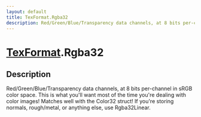 ```yaml
---
layout: default
title: TexFormat.Rgba32
description: Red/Green/Blue/Transparency data channels, at 8 bits per-channel in sRGB color space. This is what you'll want most of the time you're dealing with color images! Matches well with the Color32 struct! If you're storing normals, rough/metal, or anything else, use Rgba32Linear.
---
```

# [TexFormat]({{site.url}}/Pages/Reference/TexFormat.html).Rgba32

## Description
Red/Green/Blue/Transparency data channels, at 8 bits
per-channel in sRGB color space. This is what you'll want most of
the time you're dealing with color images! Matches well with the
Color32 struct! If you're storing normals, rough/metal, or
anything else, use Rgba32Linear.

